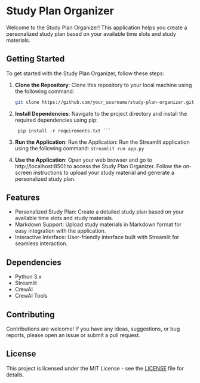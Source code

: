 # Study Plan Organizer

Welcome to the Study Plan Organizer! This application helps you create a personalized study plan based on your available time slots and study materials.

## Getting Started

To get started with the Study Plan Organizer, follow these steps:

1. **Clone the Repository**: Clone this repository to your local machine using the following command:
   ```bash
   git clone https://github.com/your_username/study-plan-organizer.git 
   ```

2. **Install Dependencies**: Navigate to the project directory and install the required dependencies using pip:
   ``` cd study-plan-organizer
    pip install -r requirements.txt ```

3. **Run the Application**: Run the Application: Run the Streamlit application using the following command:
    ```streamlit run app.py```

4. **Use the Application**: Open your web browser and go to http://localhost:8501 to access the Study Plan Organizer. Follow the on-screen instructions to upload your study material and generate a personalized study plan.

## Features

* Personalized Study Plan: Create a detailed study plan based on your available time slots and study materials.
* Markdown Support: Upload study materials in Markdown format for easy integration with the application.
* Interactive Interface: User-friendly interface built with Streamlit for seamless interaction.

## Dependencies

* Python 3.x
* Streamlit
* CrewAI
* CrewAI Tools

## Contributing

Contributions are welcome! If you have any ideas, suggestions, or bug reports, please open an issue or submit a pull request.

## License

This project is licensed under the MIT License - see the [LICENSE](LICENSE) file for details.